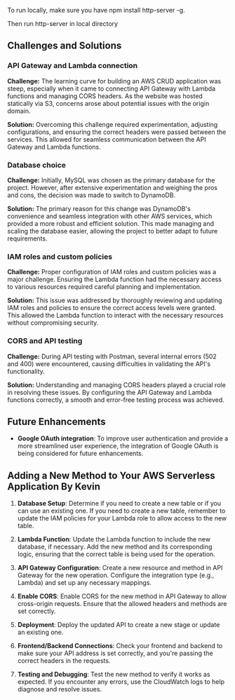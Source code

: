 To run locally, make sure you have npm install http-server -g.


Then run http-server in local directory


## Challenges and Solutions

### API Gateway and Lambda connection

**Challenge:** The learning curve for building an AWS CRUD application was steep, especially when it came to connecting API Gateway with Lambda functions and managing CORS headers. As the website was hosted statically via S3, concerns arose about potential issues with the origin domain.

**Solution:** Overcoming this challenge required experimentation, adjusting configurations, and ensuring the correct headers were passed between the services. This allowed for seamless communication between the API Gateway and Lambda functions.

### Database choice

**Challenge:** Initially, MySQL was chosen as the primary database for the project. However, after extensive experimentation and weighing the pros and cons, the decision was made to switch to DynamoDB.

**Solution:** The primary reason for this change was DynamoDB's convenience and seamless integration with other AWS services, which provided a more robust and efficient solution. This made managing and scaling the database easier, allowing the project to better adapt to future requirements.

### IAM roles and custom policies

**Challenge:** Proper configuration of IAM roles and custom policies was a major challenge. Ensuring the Lambda function had the necessary access to various resources required careful planning and implementation.

**Solution:** This issue was addressed by thoroughly reviewing and updating IAM roles and policies to ensure the correct access levels were granted. This allowed the Lambda function to interact with the necessary resources without compromising security.

### CORS and API testing

**Challenge:** During API testing with Postman, several internal errors (502 and 400) were encountered, causing difficulties in validating the API's functionality.

**Solution:** Understanding and managing CORS headers played a crucial role in resolving these issues. By configuring the API Gateway and Lambda functions correctly, a smooth and error-free testing process was achieved.


## Future Enhancements

- **Google OAuth integration**: To improve user authentication and provide a more streamlined user experience, the integration of Google OAuth is being considered for future enhancements.

## Adding a New Method to Your AWS Serverless Application By Kevin 
1. **Database Setup**: Determine if you need to create a new table or if you can use an existing one. If you need to create a new table, remember to update the IAM policies for your Lambda role to allow access to the new table.

2. **Lambda Function**: Update the Lambda function to include the new database, if necessary. Add the new method and its corresponding logic, ensuring that the correct table is being used for the operation.

3. **API Gateway Configuration**: Create a new resource and method in API Gateway for the new operation. Configure the integration type (e.g., Lambda) and set up any necessary mappings.

4. **Enable CORS**: Enable CORS for the new method in API Gateway to allow cross-origin requests. Ensure that the allowed headers and methods are set correctly.

5. **Deployment**: Deploy the updated API to create a new stage or update an existing one.

6. **Frontend/Backend Connections**: Check your frontend and backend to make sure your API address is set correctly, and you're passing the correct headers in the requests.

7. **Testing and Debugging**: Test the new method to verify it works as expected. If you encounter any errors, use the CloudWatch logs to help diagnose and resolve issues.
